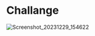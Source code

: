 # Challange

![Screenshot_20231229_154622](https://github.com/Edveika/Udemy-HTML-CSS/assets/113787144/6079109e-94c5-4888-9884-3f7a4202a29a)
